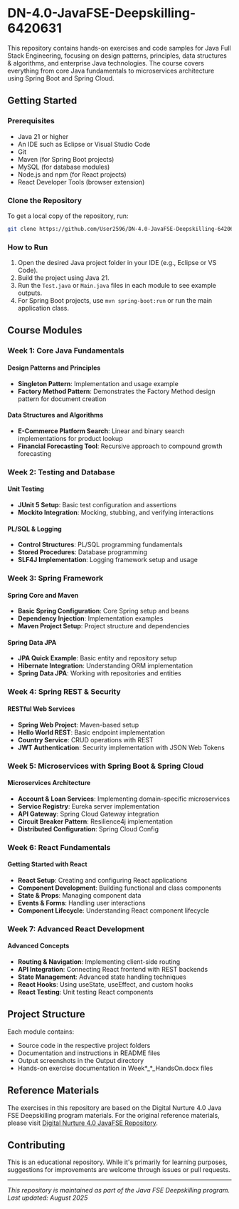 # DN-4.0-JavaFSE-Deepskilling-6420631

This repository contains hands-on exercises and code samples for Java Full Stack Engineering, focusing on design patterns, principles, data structures & algorithms, and enterprise Java technologies. The course covers everything from core Java fundamentals to microservices architecture using Spring Boot and Spring Cloud.

## Getting Started

### Prerequisites

- Java 21 or higher
- An IDE such as Eclipse or Visual Studio Code
- Git
- Maven (for Spring Boot projects)
- MySQL (for database modules)
- Node.js and npm (for React projects)
- React Developer Tools (browser extension)

### Clone the Repository

To get a local copy of the repository, run:

```sh
git clone https://github.com/User2596/DN-4.0-JavaFSE-Deepskilling-6420631.git
```

### How to Run

1. Open the desired Java project folder in your IDE (e.g., Eclipse or VS Code).
2. Build the project using Java 21.
3. Run the `Test.java` or `Main.java` files in each module to see example outputs.
4. For Spring Boot projects, use `mvn spring-boot:run` or run the main application class.

## Course Modules

### Week 1: Core Java Fundamentals

#### Design Patterns and Principles

- **Singleton Pattern**: Implementation and usage example
- **Factory Method Pattern**: Demonstrates the Factory Method design pattern for document creation

#### Data Structures and Algorithms

- **E-Commerce Platform Search**: Linear and binary search implementations for product lookup
- **Financial Forecasting Tool**: Recursive approach to compound growth forecasting

### Week 2: Testing and Database

#### Unit Testing

- **JUnit 5 Setup**: Basic test configuration and assertions
- **Mockito Integration**: Mocking, stubbing, and verifying interactions

#### PL/SQL & Logging

- **Control Structures**: PL/SQL programming fundamentals
- **Stored Procedures**: Database programming
- **SLF4J Implementation**: Logging framework setup and usage

### Week 3: Spring Framework

#### Spring Core and Maven

- **Basic Spring Configuration**: Core Spring setup and beans
- **Dependency Injection**: Implementation examples
- **Maven Project Setup**: Project structure and dependencies

#### Spring Data JPA

- **JPA Quick Example**: Basic entity and repository setup
- **Hibernate Integration**: Understanding ORM implementation
- **Spring Data JPA**: Working with repositories and entities

### Week 4: Spring REST & Security

#### RESTful Web Services

- **Spring Web Project**: Maven-based setup
- **Hello World REST**: Basic endpoint implementation
- **Country Service**: CRUD operations with REST
- **JWT Authentication**: Security implementation with JSON Web Tokens

### Week 5: Microservices with Spring Boot & Spring Cloud

#### Microservices Architecture

- **Account & Loan Services**: Implementing domain-specific microservices
- **Service Registry**: Eureka server implementation
- **API Gateway**: Spring Cloud Gateway integration
- **Circuit Breaker Pattern**: Resilience4j implementation
- **Distributed Configuration**: Spring Cloud Config

### Week 6: React Fundamentals

#### Getting Started with React

- **React Setup**: Creating and configuring React applications
- **Component Development**: Building functional and class components
- **State & Props**: Managing component data
- **Events & Forms**: Handling user interactions
- **Component Lifecycle**: Understanding React component lifecycle

### Week 7: Advanced React Development

#### Advanced Concepts

- **Routing & Navigation**: Implementing client-side routing
- **API Integration**: Connecting React frontend with REST backends
- **State Management**: Advanced state handling techniques
- **React Hooks**: Using useState, useEffect, and custom hooks
- **React Testing**: Unit testing React components

## Project Structure

Each module contains:

- Source code in the respective project folders
- Documentation and instructions in README files
- Output screenshots in the Output directory
- Hands-on exercise documentation in Week*\_*\_HandsOn.docx files

## Reference Materials

The exercises in this repository are based on the Digital Nurture 4.0 Java FSE Deepskilling program materials. For the original reference materials, please visit [Digital Nurture 4.0 JavaFSE Repository](https://github.com/seshadrimr/Digital-Nurture-4.0-JavaFSE).

## Contributing

This is an educational repository. While it's primarily for learning purposes, suggestions for improvements are welcome through issues or pull requests.

---

_This repository is maintained as part of the Java FSE Deepskilling program. Last updated: August 2025_
